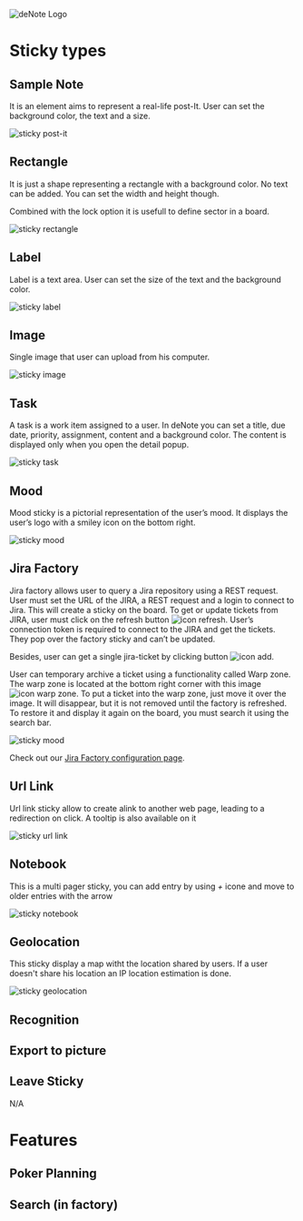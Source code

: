 ![deNote Logo](./assets/images/denote-logo.png)

# Sticky types

## Sample Note
It is an element aims to represent a real-life post-It. User can set the background color, the text and a size. 

![sticky post-it](./assets/images/sticky/sticky-postit.png)

## Rectangle
It is just a shape representing a rectangle with a background color. No text can be added. You can set the width and height though.

Combined with the lock option it is usefull to define sector in a board.

![sticky rectangle](./assets/images/sticky/sticky-rectangle.png)

## Label
Label is a text area. User can set the size of the text and the background color.

![sticky label](./assets/images/sticky/sticky-label.png)

## Image
Single image that user can upload from his computer. 

![sticky image](./assets/images/sticky/sticky-image.png)


## Task
A task is a work item assigned to a user. In deNote you can set a title, due date, priority, assignment, content and a background color. The content is displayed only when you open the detail popup.

![sticky task](./assets/images/sticky/sticky-task.png)

## Mood
Mood sticky is a pictorial representation of the user’s mood. It displays the user’s logo with a smiley icon on the bottom right.

![sticky mood](./assets/images/sticky/sticky-mood.png)

## Jira Factory
Jira factory allows user to query a Jira repository using a REST request. User must set the URL of the JIRA, a REST request and a login to connect to Jira. This will create a sticky on the board. To get or update tickets from JIRA, user must click on the refresh button ![icon refresh](./assets/images/icon-factory-refresh.jpg). User’s connection token is required to connect to the JIRA and get the tickets. They pop over the factory sticky and can’t be updated. 

Besides, user can get a single jira-ticket by clicking button ![icon add](./assets/images/icon-factory-add.jpg). 

User can temporary archive a ticket using a functionality called Warp zone. The warp zone is located at the bottom right corner with this image ![icon warp zone](./assets/images/icon-factory-warpzone.jpg). To put a ticket into the warp zone, just move it over the image. It will disappear, but it is not removed until the factory is refreshed. To restore it and display it again on the board, you must search it using the search bar.

![sticky mood](./assets/images/sticky/sticky-jira-factory.png)

Check out our [Jira Factory configuration page](Jira-factory-configuration).

## Url Link

Url link sticky allow to create alink to another web page, leading to a redirection on click.
A tooltip is also available on it

![sticky url link](./assets/images/sticky/sticky-url-link.png)

## Notebook

This is a multi pager sticky, you can add entry by using *+* icone and move to older entries with the arrow

![sticky notebook](./assets/images/sticky/sticky-notebook.png)

## Geolocation

This sticky display a map witht the location shared by users. If a user doesn't share his location an IP location estimation is done.

![sticky geolocation](./assets/images/sticky/sticky-geolocation.png)

## Recognition

## Export to picture

## Leave Sticky
N/A

# Features

## Poker Planning

## Search (in factory)




